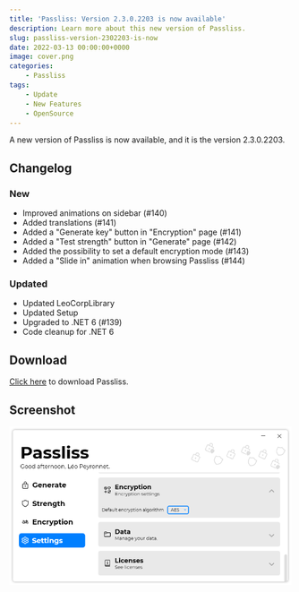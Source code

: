 ```yaml
---
title: 'Passliss: Version 2.3.0.2203 is now available'
description: Learn more about this new version of Passliss.
slug: passliss-version-2302203-is-now
date: 2022-03-13 00:00:00+0000
image: cover.png
categories:
    - Passliss
tags:
    - Update
    - New Features
    - OpenSource
---
```

A new version of Passliss is now available, and it is the version 2.3.0.2203.

## Changelog
### New
- Improved animations on sidebar (#140)
- Added translations (#141)
- Added a "Generate key" button in "Encryption" page (#141)
- Added a "Test strength" button in "Generate" page (#142)
- Added the possibility to set a default encryption mode (#143)
- Added a "Slide in" animation when browsing Passliss (#144)
### Updated
- Updated LeoCorpLibrary
- Updated Setup
- Upgraded to .NET 6 (#139)
- Code cleanup for .NET 6

## Download

[Click here](https://tinyurl.com/Passliss) to download Passliss.

## Screenshot
![The "Settings" page of Passliss](cover.png)